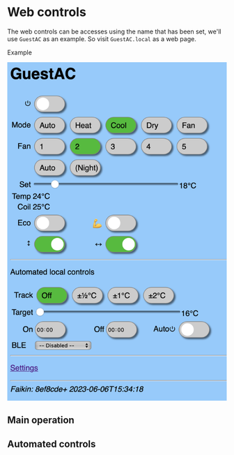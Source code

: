 # Web controls

The web controls can be accesses using the name that has been set, we'll use `GuestAC` as an example. So visit `GuestAC.local` as a web page.

Example

![Controls](Controls.png)

## Main operation

## Automated controls

